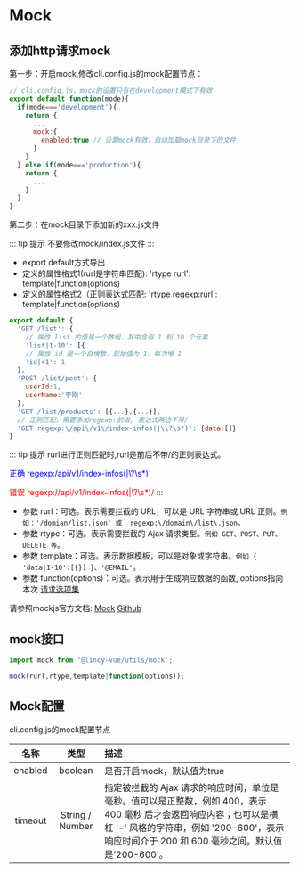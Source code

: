 # Mock

## 添加http请求mock

第一步：开启mock,修改cli.config.js的mock配置节点：

```js
// cli.config.js，mock的设置只有在development模式下有效
export default function(mode){
  if(mode==='development'){
    return {
      ...
      mock:{
        enabled:true // 设置mock有效，自动加载mock目录下的文件
      }
    }
  } else if(mode==='production'){
    return {
      ...
    }
  }
}
```

第二步：在mock目录下添加新的xxx.js文件

::: tip 提示
不要修改mock/index.js文件
:::

- export default方式导出
- 定义的属性格式1(rurl是字符串匹配): 'rtype rurl': template|function(options)  
- 定义的属性格式2（正则表达式匹配: 'rtype regexp:rurl': template|function(options)

```js
export default {
  'GET /list': {
    // 属性 list 的值是一个数组，其中含有 1 到 10 个元素
    'list|1-10': [{
    // 属性 id 是一个自增数，起始值为 1，每次增 1
    'id|+1': 1
  },
  'POST /list/post': {
    userId:1,
    userName:'李刚'
  },
  'GET /list/products': [{...},{...}],
  // 正则匹配，需要添加regexp:前缀, 表达式两边不带/
  'GET regexp:\/api\/v1\/index-infos(|\\?\s*)': {data:[]}
}
```

::: tip 提示
rurl进行正则匹配时,rurl是前后不带/的正则表达式。

<font color=blue>正确 regexp:\/api\/v1\/index-infos(|\\?\s*)</font>

<font color=red>错误 regexp:/\/api\/v1\/index-infos(|\\?\s*)/</font>
:::

- 参数 rurl：可选。表示需要拦截的 URL，可以是 URL 字符串或 URL 正则。`例如：'/domian/list.json' 或  regexp:\/domain\/list\.json`。
- 参数 rtype：可选。表示需要拦截的 Ajax 请求类型。`例如 GET、POST、PUT、DELETE 等`。
- 参数 template：可选。表示数据模板，可以是对象或字符串。`例如 { 'data|1-10':[{}] }、'@EMAIL'`。
- 参数 function(options)：可选。表示用于生成响应数据的函数, options指向本次 [请求选项集](./http.html#请求参数)

请参照mockjs官方文档: [Mock](http://mockjs.com/0.1/#mock)   [Github](https://github.com/nuysoft/Mock/wiki)

## mock接口

```js
import mock from '@lincy-vue/utils/mock';

mock(rurl,rtype,template|function(options));
```

## Mock配置

cli.config.js的mock配置节点

| 名称 | 类型 | 描述 |
| :----:| :----: | :---- |
| enabled | boolean | 是否开启mock，默认值为true |
| timeout | String / Number | 指定被拦截的 Ajax 请求的响应时间，单位是毫秒。值可以是正整数，例如 400，表示 400 毫秒 后才会返回响应内容；也可以是横杠 '-' 风格的字符串，例如 '200-600'，表示响应时间介于 200 和 600 毫秒之间。默认值是'200-600'。|
